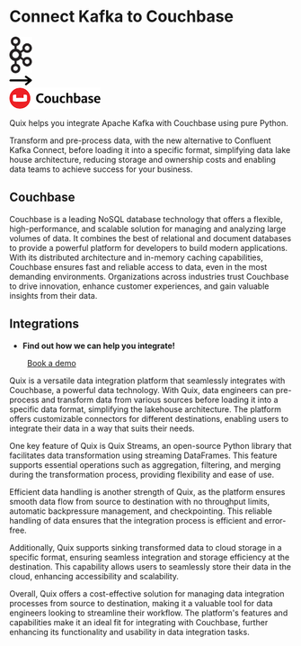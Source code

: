 # Connect Kafka to Couchbase

<div class="connect-images cards blog-grid-card" markdown>
<div>
<img src="../images/kafka_logo.png" width="40px" />
</div>
<div>
<img src="../images/arrow.svg" width="40px" />
</div>
<div>
<img src="./images/couchbase_1.jpg" />
</div>
</div>

Quix helps you integrate Apache Kafka with Couchbase using pure Python.

Transform and pre-process data, with the new alternative to Confluent Kafka Connect, before loading it into a specific format, simplifying data lake house architecture, reducing storage and ownership costs and enabling data teams to achieve success for your business.

## Couchbase

Couchbase is a leading NoSQL database technology that offers a flexible, high-performance, and scalable solution for managing and analyzing large volumes of data. It combines the best of relational and document databases to provide a powerful platform for developers to build modern applications. With its distributed architecture and in-memory caching capabilities, Couchbase ensures fast and reliable access to data, even in the most demanding environments. Organizations across industries trust Couchbase to drive innovation, enhance customer experiences, and gain valuable insights from their data.

## Integrations

<div class="grid cards" markdown>

- __Find out how we can help you integrate!__

    <a class="md-button md-button--primary" href="https://quix.io/book-a-demo" target="_blank" style="margin:.5rem;">Book a demo</a>

</div>


Quix is a versatile data integration platform that seamlessly integrates with Couchbase, a powerful data technology. With Quix, data engineers can pre-process and transform data from various sources before loading it into a specific data format, simplifying the lakehouse architecture. The platform offers customizable connectors for different destinations, enabling users to integrate their data in a way that suits their needs.

One key feature of Quix is Quix Streams, an open-source Python library that facilitates data transformation using streaming DataFrames. This feature supports essential operations such as aggregation, filtering, and merging during the transformation process, providing flexibility and ease of use.

Efficient data handling is another strength of Quix, as the platform ensures smooth data flow from source to destination with no throughput limits, automatic backpressure management, and checkpointing. This reliable handling of data ensures that the integration process is efficient and error-free.

Additionally, Quix supports sinking transformed data to cloud storage in a specific format, ensuring seamless integration and storage efficiency at the destination. This capability allows users to seamlessly store their data in the cloud, enhancing accessibility and scalability.

Overall, Quix offers a cost-effective solution for managing data integration processes from source to destination, making it a valuable tool for data engineers looking to streamline their workflow. The platform's features and capabilities make it an ideal fit for integrating with Couchbase, further enhancing its functionality and usability in data integration tasks.

